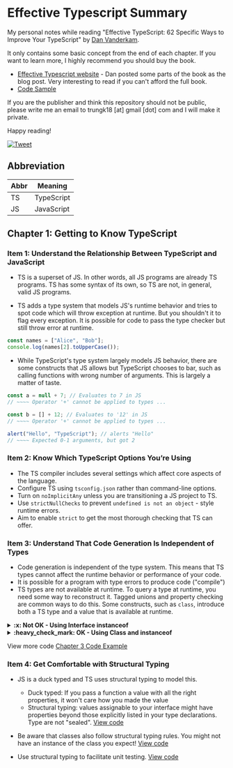 # Effective Typescript Summary

My personal notes while reading "Effective TypeScript: 62 Specific Ways to Improve Your TypeScript" by [Dan Vanderkam][author].

It only contains some basic concept from the end of each chapter. If you want to learn more, I highly recommend you should buy the book.

- [Effective Typescript website][website] - Dan posted some parts of the book as the blog post. Very interesting to read if you can't afford the full book.
- [Code Sample][github]

If you are the publisher and think this repository should not be public, please write me an email to trungk18 [at] gmail [dot] com and I will make it private.

Happy reading!

[![Tweet](https://img.shields.io/twitter/url/http/shields.io.svg?style=social)][tweet]

[tweet]: https://twitter.com/intent/tweet?text=Effective%20TypeScript%20Book%20Summary&url=https://github.com/trungk18/typescript-data-structures&hashtags=typescript

## Abbreviation

| Abbr | Meaning    |
| ---- | ---------- |
| TS   | TypeScript |
| JS   | JavaScript |

## Chapter 1: Getting to Know TypeScript

### Item 1: Understand the Relationship Between TypeScript and JavaScript

- TS is a superset of JS. In other words, all JS programs are already TS programs. TS has some syntax of its own, so TS are not, in general, valid JS programs.

- TS adds a type system that models JS's runtime behavior and tries to spot code which will throw exception at runtime. But you shouldn't it to flag every exception. It is possible for code to pass the type checker but still throw error at runtime.

```typescript
const names = ["Alice", "Bob"];
console.log(names[2].toUpperCase());
```

- While TypeScript's type system largely models JS behavior, there are some constructs that JS allows but TypeScript chooses to bar, such as calling functions with wrong number of arguments. This is largely a matter of taste.

```typescript
const a = null + 7; // Evaluates to 7 in JS
// ~~~~ Operator '+' cannot be applied to types ...

const b = [] + 12; // Evaluates to '12' in JS
// ~~~~ Operator '+' cannot be applied to types ...

alert("Hello", "TypeScript"); // alerts "Hello"
// ~~~~ Expected 0-1 arguments, but got 2
```

### Item 2: Know Which TypeScript Options You’re Using

- The TS compiler includes several settings which affect core aspects of the language.
- Configure TS using `tsconfig.json` rather than command-line options.
- Turn on `noImplicitAny` unless you are transitioning a JS project to TS.
- Use `strictNullChecks` to prevent `undefined is not an object` - style runtime errors.
- Aim to enable `strict` to get the most thorough checking that TS can offer.

### Item 3: Understand That Code Generation Is Independent of Types

- Code generation is independent of the type system. This means that TS types cannot affect the runtime behavior or performance of your code.
- It is possible for a program with type errors to produce code ("compile")
- TS types are not available at runtime. To query a type at runtime, you need some way to reconstruct it. Tagged unions and property checking are common ways to do this. Some constructs, such as `class`, introduce both a TS type and a value that is available at runtime.

<details>
<summary><b>:x: Not OK - Using Interface instanceof</b></summary>

```typescript
interface Square {
  width: number;
}
interface Rectangle extends Square {
  height: number;
}
type Shape = Square | Rectangle;

function calculateArea(shape: Shape) {
  if (shape instanceof Rectangle) {
    // 'Rectangle' only refers to a type, but is being used as a value here
    return shape.width * shape.height;
    // Property 'height' does not exist on type 'Shape'
  } else {
    return shape.width * shape.width;
  }
}
```

</details>

<details>
<summary><b>:heavy_check_mark: OK - Using Class and instanceof </b></summary>

```typescript
class Square {
  constructor(public width: number) {}
}
class Rectangle extends Square {
  constructor(public width: number, public height: number) {
    super(width);
  }
}
type Shape = Square | Rectangle;

function calculateArea(shape: Shape) {
  if (shape instanceof Rectangle) {
    shape; // Type is Rectangle
    return shape.width * shape.height;
  } else {
    shape; // Type is Square
    return shape.width * shape.width; // OK
  }
}
```

</details>

View more code [Chapter 3 Code Example][chapter3]

### Item 4: Get Comfortable with Structural Typing

- JS is a duck typed and TS uses structural typing to model this.

  - Duck typed: If you pass a function a value with all the right properties, it won't care how you made the value
  - Structural typing: values assignable to your interface might have properties beyond those explicitly listed in your type declarations. Type are not "sealed". [View code][chapter4-1]

- Be aware that classes also follow structural typing rules. You might not have an instance of the class you expect! [View code][chapter4-2]
- Use structural typing to facilitate unit testing. [View code][chapter4-3]

[website]: https://effectivetypescript.com/
[github]: https://github.com/danvk/effective-typescript
[author]: https://github.com/danvk
[chapter3]: https://github.com/danvk/effective-typescript/tree/master/samples/ch01-intro/item-03-independent
[chapter4-1]: https://github.com/danvk/effective-typescript/blob/master/samples/ch01-intro/item-04-structural/structural-04.ts
[chapter4-2]: https://github.com/danvk/effective-typescript/blob/master/samples/ch01-intro/item-04-structural/structural-10.ts
[chapter4-3]: https://github.com/danvk/effective-typescript/blob/master/samples/ch01-intro/item-04-structural/structural-14.ts